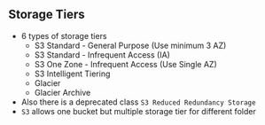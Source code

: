 ## Storage Tiers

- 6 types of storage tiers
  - S3 Standard - General Purpose (Use minimum 3 AZ)
  - S3 Standard - Infrequent Access (IA)
  - S3 One Zone - Infrequent Access (Use Single AZ)
  - S3 Intelligent Tiering
  - Glacier
  - Glacier Archive
- Also there is a deprecated class `S3 Reduced Redundancy Storage`
- `S3` allows one bucket but multiple storage tier for different folder
